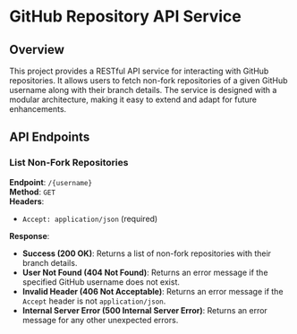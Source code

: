# GitHub Repository API Service

## Overview

This project provides a RESTful API service for interacting with GitHub repositories.
It allows users to fetch non-fork repositories of a given GitHub username along with their branch details.
The service is designed with a modular architecture, making it easy to extend and adapt for future enhancements.

## API Endpoints

### List Non-Fork Repositories

**Endpoint**: `/{username}`  
**Method**: `GET`  
**Headers**:
- `Accept: application/json` (required)

**Response**:
- **Success (200 OK)**: Returns a list of non-fork repositories with their branch details.
- **User Not Found (404 Not Found)**: Returns an error message if the specified GitHub username does not exist.
- **Invalid Header (406 Not Acceptable)**: Returns an error message if the `Accept` header is not `application/json`.
- **Internal Server Error (500 Internal Server Error)**: Returns an error message for any other unexpected errors.
